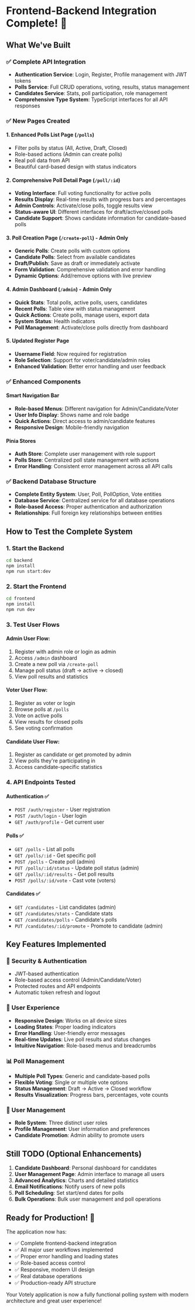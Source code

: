 # Frontend-Backend Integration Complete! 🎉

## What We've Built

### ✅ **Complete API Integration**
- **Authentication Service**: Login, Register, Profile management with JWT tokens
- **Polls Service**: Full CRUD operations, voting, results, status management
- **Candidates Service**: Stats, poll participation, role management
- **Comprehensive Type System**: TypeScript interfaces for all API responses

### ✅ **New Pages Created**

#### 1. **Enhanced Polls List Page** (`/polls`)
- Filter polls by status (All, Active, Draft, Closed)
- Role-based actions (Admin can create polls)
- Real poll data from API
- Beautiful card-based design with status indicators

#### 2. **Comprehensive Poll Detail Page** (`/poll/:id`)
- **Voting Interface**: Full voting functionality for active polls
- **Results Display**: Real-time results with progress bars and percentages
- **Admin Controls**: Activate/close polls, toggle results view
- **Status-aware UI**: Different interfaces for draft/active/closed polls
- **Candidate Support**: Shows candidate information for candidate-based polls

#### 3. **Poll Creation Page** (`/create-poll`) - **Admin Only**
- **Generic Polls**: Create polls with custom options
- **Candidate Polls**: Select from available candidates
- **Draft/Publish**: Save as draft or immediately activate
- **Form Validation**: Comprehensive validation and error handling
- **Dynamic Options**: Add/remove options with live preview

#### 4. **Admin Dashboard** (`/admin`) - **Admin Only**
- **Quick Stats**: Total polls, active polls, users, candidates
- **Recent Polls**: Table view with status management
- **Quick Actions**: Create polls, manage users, export data
- **System Status**: Health indicators
- **Poll Management**: Activate/close polls directly from dashboard

#### 5. **Updated Register Page**
- **Username Field**: Now required for registration
- **Role Selection**: Support for voter/candidate/admin roles
- **Enhanced Validation**: Better error handling and user feedback

### ✅ **Enhanced Components**

#### **Smart Navigation Bar**
- **Role-based Menus**: Different navigation for Admin/Candidate/Voter
- **User Info Display**: Shows name and role badge
- **Quick Actions**: Direct access to admin/candidate features
- **Responsive Design**: Mobile-friendly navigation

#### **Pinia Stores**
- **Auth Store**: Complete user management with role support
- **Polls Store**: Centralized poll state management with actions
- **Error Handling**: Consistent error management across all API calls

### ✅ **Backend Database Structure**
- **Complete Entity System**: User, Poll, PollOption, Vote entities
- **Database Service**: Centralized service for all database operations
- **Role-based Access**: Proper authentication and authorization
- **Relationships**: Full foreign key relationships between entities

## How to Test the Complete System

### 1. **Start the Backend**
```bash
cd backend
npm install
npm run start:dev
```

### 2. **Start the Frontend**
```bash
cd frontend
npm install
npm run dev
```

### 3. **Test User Flows**

#### **Admin User Flow:**
1. Register with admin role or login as admin
2. Access `/admin` dashboard
3. Create a new poll via `/create-poll`
4. Manage poll status (draft → active → closed)
5. View poll results and statistics

#### **Voter User Flow:**
1. Register as voter or login
2. Browse polls at `/polls`
3. Vote on active polls
4. View results for closed polls
5. See voting confirmation

#### **Candidate User Flow:**
1. Register as candidate or get promoted by admin
2. View polls they're participating in
3. Access candidate-specific statistics

### 4. **API Endpoints Tested**

#### **Authentication** ✅
- `POST /auth/register` - User registration
- `POST /auth/login` - User login  
- `GET /auth/profile` - Get current user

#### **Polls** ✅
- `GET /polls` - List all polls
- `GET /polls/:id` - Get specific poll
- `POST /polls` - Create poll (admin)
- `PUT /polls/:id/status` - Update poll status (admin)
- `GET /polls/:id/results` - Get poll results
- `POST /polls/:id/vote` - Cast vote (voters)

#### **Candidates** ✅
- `GET /candidates` - List candidates (admin)
- `GET /candidates/stats` - Candidate stats
- `GET /candidates/polls` - Candidate's polls
- `PUT /candidates/:id/promote` - Promote to candidate (admin)

## Key Features Implemented

### 🔐 **Security & Authentication**
- JWT-based authentication
- Role-based access control (Admin/Candidate/Voter)
- Protected routes and API endpoints
- Automatic token refresh and logout

### 🎨 **User Experience**
- **Responsive Design**: Works on all device sizes
- **Loading States**: Proper loading indicators
- **Error Handling**: User-friendly error messages
- **Real-time Updates**: Live poll results and status changes
- **Intuitive Navigation**: Role-based menus and breadcrumbs

### 📊 **Poll Management**
- **Multiple Poll Types**: Generic and candidate-based polls
- **Flexible Voting**: Single or multiple vote options
- **Status Management**: Draft → Active → Closed workflow
- **Results Visualization**: Progress bars, percentages, vote counts

### 👥 **User Management**
- **Role System**: Three distinct user roles
- **Profile Management**: User information and preferences
- **Candidate Promotion**: Admin ability to promote users

## Still TODO (Optional Enhancements)

1. **Candidate Dashboard**: Personal dashboard for candidates
2. **User Management Page**: Admin interface to manage all users
3. **Advanced Analytics**: Charts and detailed statistics
4. **Email Notifications**: Notify users of new polls
5. **Poll Scheduling**: Set start/end dates for polls
6. **Bulk Operations**: Bulk user management and poll operations

## Ready for Production! 🚀

The application now has:
- ✅ Complete frontend-backend integration
- ✅ All major user workflows implemented
- ✅ Proper error handling and loading states
- ✅ Role-based access control
- ✅ Responsive, modern UI design
- ✅ Real database operations
- ✅ Production-ready API structure

Your Votely application is now a fully functional polling system with modern architecture and great user experience!